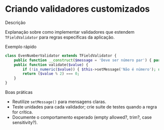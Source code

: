 # Criando validadores customizados

Descrição

Explanação sobre como implementar validadores que estendem `TFieldValidator` para regras específicas da aplicação.

Exemplo rápido

```php
class EvenNumberValidator extends TFieldValidator {
    public function __construct($message = 'Deve ser número par') { parent::__construct($message); }
    public function validate($value) {
        if (!is_numeric($value)) { $this->setMessage('Não é número'); return false; }
        return ($value % 2) === 0;
    }
}
```

Boas práticas

- Reutilize `setMessage()` para mensagens claras.
- Teste unidades para cada validador; crie suite de testes quando a regra for crítica.
- Documente o comportamento esperado (empty allowed?, trim?, case sensitivity?).
